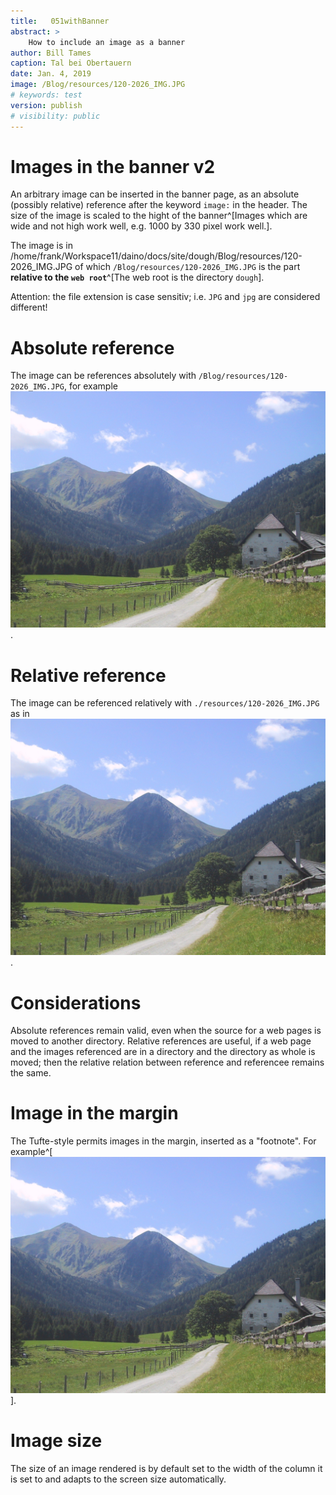 ```yaml
---
title:   051withBanner  
abstract: > 
    How to include an image as a banner
author: Bill Tames
caption: Tal bei Obertauern
date: Jan. 4, 2019
image: /Blog/resources/120-2026_IMG.JPG
# keywords: test
version: publish
# visibility: public
---
```


# Images in the banner v2

An arbitrary image can be inserted in the banner page, as an absolute (possibly relative) reference after the keyword `image:` in the header. The size of the image is scaled to the hight of the banner^[Images which are wide and not high work well, e.g. 1000 by 330 pixel work well.].


The image is in /home/frank/Workspace11/daino/docs/site/dough/Blog/resources/120-2026_IMG.JPG of which `/Blog/resources/120-2026_IMG.JPG` is the part **relative to the `web root`**^[The web root is the directory `dough`]. 

Attention: the file extension is case sensitiv; i.e. `JPG` and `jpg` are considered different!

# Absolute reference

The image can be references absolutely with `/Blog/resources/120-2026_IMG.JPG`, for example ![example absolute reference](/Blog/resources/120-2026_IMG.JPG).

<!-- versuch 2: ![example absolute reference ohne lead](Blog/resources/120-2026_IMG.JPG). -->

<!-- todo everywhere the same style for absolute refs -->

# Relative reference

The image can be referenced relatively with `./resources/120-2026_IMG.JPG` as in ![relative reference](./resources/120-2026_IMG.JPG).

# Considerations

Absolute references remain valid, even when the source for a web pages is moved to another directory. Relative references are useful, if a web page and the images referenced are in a directory and the directory as whole is moved; then the relative relation between reference and referencee remains the same. 

# Image in the margin

The Tufte-style permits images in the margin, inserted as a "footnote". For example^[![image in the margin](/Blog/resources/120-2026_IMG.JPG)].

# Image size

The size of an image rendered is by default set to the width of the column it is  set to and adapts to the screen size automatically. 

<!-- todo some hints about formating images and in the margin -->